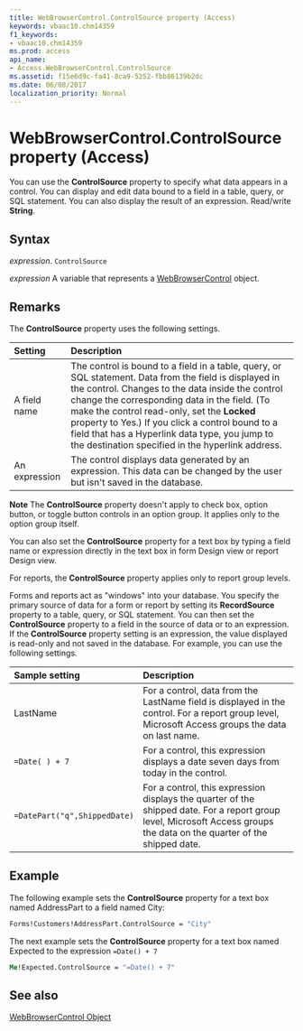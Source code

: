 ```yaml
---
title: WebBrowserControl.ControlSource property (Access)
keywords: vbaac10.chm14359
f1_keywords:
- vbaac10.chm14359
ms.prod: access
api_name:
- Access.WebBrowserControl.ControlSource
ms.assetid: f15e6d9c-fa41-8ca9-5252-fbb86139b2dc
ms.date: 06/08/2017
localization_priority: Normal
---
```



# WebBrowserControl.ControlSource property (Access)

You can use the  **ControlSource** property to specify what data appears in a control. You can display and edit data bound to a field in a table, query, or SQL statement. You can also display the result of an expression. Read/write **String**.


## Syntax

_expression_. `ControlSource`

_expression_ A variable that represents a [WebBrowserControl](Access.WebBrowserControl.md) object.


## Remarks

The  **ControlSource** property uses the following settings.



|Setting|Description|
|:-----|:-----|
|A field name|The control is bound to a field in a table, query, or SQL statement. Data from the field is displayed in the control. Changes to the data inside the control change the corresponding data in the field. (To make the control read-only, set the  **Locked** property to Yes.) If you click a control bound to a field that has a Hyperlink data type, you jump to the destination specified in the hyperlink address.|
|An expression|The control displays data generated by an expression. This data can be changed by the user but isn't saved in the database.|

 **Note**  The  **ControlSource** property doesn't apply to check box, option button, or toggle button controls in an option group. It applies only to the option group itself.

You can also set the  **ControlSource** property for a text box by typing a field name or expression directly in the text box in form Design view or report Design view.

For reports, the  **ControlSource** property applies only to report group levels.

Forms and reports act as "windows" into your database. You specify the primary source of data for a form or report by setting its  **RecordSource** property to a table, query, or SQL statement. You can then set the **ControlSource** property to a field in the source of data or to an expression. If the **ControlSource** property setting is an expression, the value displayed is read-only and not saved in the database. For example, you can use the following settings.



|**Sample setting**|**Description**|
|:-----|:-----|
|LastName|For a control, data from the LastName field is displayed in the control. For a report group level, Microsoft Access groups the data on last name.|
| `=Date( ) + 7`|For a control, this expression displays a date seven days from today in the control.|
| `=DatePart("q",ShippedDate)`|For a control, this expression displays the quarter of the shipped date. For a report group level, Microsoft Access groups the data on the quarter of the shipped date.|

## Example

The following example sets the  **ControlSource** property for a text box named AddressPart to a field named City:


```vb
Forms!Customers!AddressPart.ControlSource = "City"
```

The next example sets the  **ControlSource** property for a text box named Expected to the expression `=Date() + 7`




```vb
Me!Expected.ControlSource = "=Date() + 7"
```


## See also


[WebBrowserControl Object](Access.WebBrowserControl.md)

